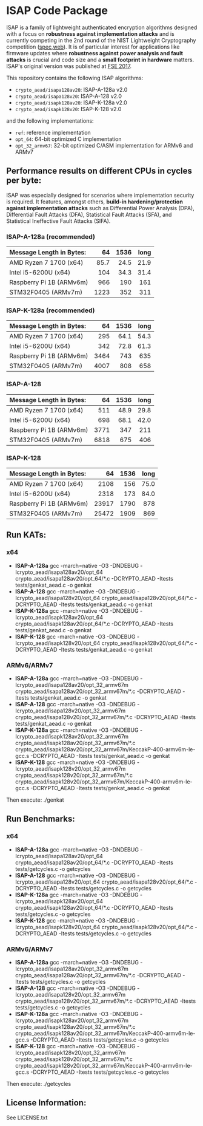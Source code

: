 # ISAP Code Package

ISAP is a family of lightweight authenticated encryption algorithms designed with a focus on **robustness against implementation attacks** and is currently competing in the 2nd round of the NIST Lightweight Cryptography competition ([spec](https://csrc.nist.gov/Projects/Lightweight-Cryptography/Round-2-Candidates),[web](https://isap.iaik.tugraz.at)). It is of particular interest for applications like firmware updates where **robustness against power analysis and fault attacks** is crucial and code size and a **small footprint in hardware** matters. ISAP's original version was published at [FSE 2017](https://tosc.iacr.org/index.php/ToSC/article/view/585).

This repository contains the following ISAP algorithms:

- `crypto_aead/isapa128av20`: ISAP-A-128a v2.0
- `crypto_aead/isapa128v20`: ISAP-A-128 v2.0
- `crypto_aead/isapk128av20`: ISAP-K-128a v2.0
- `crypto_aead/isapk128v20`: ISAP-K-128 v2.0

and the following implementations:

- `ref`: reference implementation
- `opt_64`: 64-bit optimized C implementation
- `opt_32_armv67`: 32-bit optimized C/ASM implementation for ARMv6 and ARMv7

## Performance results on different CPUs in cycles per byte:

ISAP was especially designed for scenarios where implementation security is required. It features, amongst others, **build-in hardening/protection against implementation attacks** such as Differential Power Analysis (DPA), Differential Fault Attacks (DFA), Statistical Fault Attacks (SFA), and Statistical Ineffective Fault Attacks (SIFA).

### ISAP-A-128a (recommended)

| Message Length in Bytes: |    64 |  1536 |  long |
|:-------------------------|------:|------:|------:|
| AMD Ryzen 7 1700 (x64)   |  85.7 |  24.5 |  21.9 |
| Intel i5-6200U (x64)     |   104 |  34.3 |  31.4 |
| Raspberry Pi 1B (ARMv6m) |   966 |   190 |   161 |
| STM32F0405 (ARMv7m)      |  1223 |   352 |   311 |

### ISAP-K-128a (recommended)

| Message Length in Bytes: |    64 |  1536 |  long |
|:-------------------------|------:|------:|------:|
| AMD Ryzen 7 1700 (x64)   |   295 |  64.1 |  54.3 |
| Intel i5-6200U (x64)     |   342 |  72.8 |  61.3 |
| Raspberry Pi 1B (ARMv6m) |  3464 |   743 |   635 |
| STM32F0405 (ARMv7m)      |  4007 |   808 |   658 |

### ISAP-A-128

| Message Length in Bytes: |    64 |  1536 |  long |
|:-------------------------|------:|------:|------:|
| AMD Ryzen 7 1700 (x64)   |   511 |  48.9 |  29.8 |
| Intel i5-6200U (x64)     |   698 |  68.1 |  42.0 |
| Raspberry Pi 1B (ARMv6m) |  3771 |   347 |   211 |
| STM32F0405 (ARMv7m)      |  6818 |   675 |   406 |

### ISAP-K-128

| Message Length in Bytes: |    64 |  1536 |  long |
|:-------------------------|------:|------:|------:|
| AMD Ryzen 7 1700 (x64)   |  2108 |   156 |  75.0 |
| Intel i5-6200U (x64)     |  2318 |   173 |  84.0 |
| Raspberry Pi 1B (ARMv6m) | 23917 |  1790 |   878 |
| STM32F0405 (ARMv7m)      | 25472 |  1909 |   869 |

## Run KATs:

### x64

* **ISAP-A-128a**
    gcc -march=native -O3 -DNDEBUG -Icrypto_aead/isapa128av20/opt_64 crypto_aead/isapa128av20/opt_64/*.c -DCRYPTO_AEAD -Itests tests/genkat_aead.c -o genkat
* **ISAP-A-128**
    gcc -march=native -O3 -DNDEBUG -Icrypto_aead/isapa128v20/opt_64 crypto_aead/isapa128v20/opt_64/*.c -DCRYPTO_AEAD -Itests tests/genkat_aead.c -o genkat
* **ISAP-K-128a**
    gcc -march=native -O3 -DNDEBUG -Icrypto_aead/isapk128av20/opt_64 crypto_aead/isapk128av20/opt_64/*.c -DCRYPTO_AEAD -Itests tests/genkat_aead.c -o genkat
* **ISAP-K-128**
    gcc -march=native -O3 -DNDEBUG -Icrypto_aead/isapk128v20/opt_64 crypto_aead/isapk128v20/opt_64/*.c -DCRYPTO_AEAD -Itests tests/genkat_aead.c -o genkat
    
### ARMv6/ARMv7

* **ISAP-A-128a**
    gcc -march=native -O3 -DNDEBUG -Icrypto_aead/isapa128av20/opt_32_armv67m crypto_aead/isapa128av20/opt_32_armv67m/*.c -DCRYPTO_AEAD -Itests tests/genkat_aead.c -o genkat
* **ISAP-A-128**
    gcc -march=native -O3 -DNDEBUG -Icrypto_aead/isapa128v20/opt_32_armv67m crypto_aead/isapa128v20/opt_32_armv67m/*.c -DCRYPTO_AEAD -Itests tests/genkat_aead.c -o genkat
* **ISAP-K-128a**
    gcc -march=native -O3 -DNDEBUG -Icrypto_aead/isapk128av20/opt_32_armv67m crypto_aead/isapk128av20/opt_32_armv67m/*.c crypto_aead/isapk128av20/opt_32_armv67m/KeccakP-400-armv6m-le-gcc.s -DCRYPTO_AEAD -Itests tests/genkat_aead.c -o genkat
* **ISAP-K-128**
    gcc -march=native -O3 -DNDEBUG -Icrypto_aead/isapk128v20/opt_32_armv67m crypto_aead/isapk128v20/opt_32_armv67m/*.c crypto_aead/isapk128v20/opt_32_armv67m/KeccakP-400-armv6m-le-gcc.s -DCRYPTO_AEAD -Itests tests/genkat_aead.c -o genkat

Then execute:
    ./genkat

## Run Benchmarks:

### x64

* **ISAP-A-128a**
    gcc -march=native -O3 -DNDEBUG -Icrypto_aead/isapa128av20/opt_64 crypto_aead/isapa128av20/opt_64/*.c -DCRYPTO_AEAD -Itests tests/getcycles.c -o getcycles
* **ISAP-A-128**
    gcc -march=native -O3 -DNDEBUG -Icrypto_aead/isapa128v20/opt_64 crypto_aead/isapa128v20/opt_64/*.c -DCRYPTO_AEAD -Itests tests/getcycles.c -o getcycles
* **ISAP-K-128a**
    gcc -march=native -O3 -DNDEBUG -Icrypto_aead/isapk128av20/opt_64 crypto_aead/isapk128av20/opt_64/*.c -DCRYPTO_AEAD -Itests tests/getcycles.c -o getcycles
* **ISAP-K-128**
    gcc -march=native -O3 -DNDEBUG -Icrypto_aead/isapk128v20/opt_64 crypto_aead/isapk128v20/opt_64/*.c -DCRYPTO_AEAD -Itests tests/getcycles.c -o getcycles
    
### ARMv6/ARMv7

* **ISAP-A-128a**
    gcc -march=native -O3 -DNDEBUG -Icrypto_aead/isapa128av20/opt_32_armv67m crypto_aead/isapa128av20/opt_32_armv67m/*.c -DCRYPTO_AEAD -Itests tests/getcycles.c -o getcycles
* **ISAP-A-128**
    gcc -march=native -O3 -DNDEBUG -Icrypto_aead/isapa128v20/opt_32_armv67m crypto_aead/isapa128v20/opt_32_armv67m/*.c -DCRYPTO_AEAD -Itests tests/getcycles.c -o getcycles
* **ISAP-K-128a**
    gcc -march=native -O3 -DNDEBUG -Icrypto_aead/isapk128av20/opt_32_armv67m crypto_aead/isapk128av20/opt_32_armv67m/*.c crypto_aead/isapk128av20/opt_32_armv67m/KeccakP-400-armv6m-le-gcc.s -DCRYPTO_AEAD -Itests tests/getcycles.c -o getcycles
* **ISAP-K-128**
    gcc -march=native -O3 -DNDEBUG -Icrypto_aead/isapk128v20/opt_32_armv67m crypto_aead/isapk128v20/opt_32_armv67m/*.c crypto_aead/isapk128v20/opt_32_armv67m/KeccakP-400-armv6m-le-gcc.s -DCRYPTO_AEAD -Itests tests/getcycles.c -o getcycles

Then execute:
    ./getcycles

## License Information:

See LICENSE.txt

